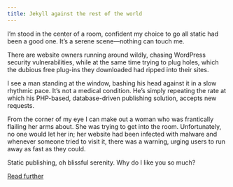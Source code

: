 ```yaml
---
title: Jekyll against the rest of the world
---
```



I’m stood in the center of a room, confident my choice to go all static had been a good one. It’s a serene scene—nothing can touch me.

There are website owners running around wildly, chasing WordPress security vulnerabilities, while at the same time trying to plug holes, which the dubious free plug-ins they downloaded had ripped into their sites.

I see a man standing at the window, bashing his head against it in a slow rhythmic pace. It’s not a medical condition. He’s simply repeating the rate at which his PHP-based, database-driven publishing solution, accepts new requests.

From the corner of my eye I can make out a woman who was frantically flailing her arms about. She was trying to get into the room. Unfortunately, no one would let her in; her website had been infected with malware and whenever someone tried to visit it, there was a warning, urging users to run away as fast as they could.

Static publishing, oh blissful serenity. Why do I like you so much?

[Read further](http://tobyx.com/2015/jekyll-vs-world)